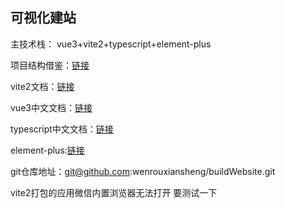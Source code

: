 ## 可视化建站

主技术栈： vue3+vite2+typescript+element-plus
​

项目结构借鉴：[链接](https://blog.csdn.net/qq_42231156/article/details/82343793)
​

vite2文档：[链接](https://www.bookstack.cn/read/vitejs-2.2-zh/d3a788f320df6d9b.md)
​

vue3中文文档：[链接](https://vue3js.cn/docs/zh/guide/a11y-basics.html#%E8%B7%B3%E8%BF%87%E9%93%BE%E6%8E%A5)
​

typescript中文文档：[链接](https://www.tslang.cn/docs/home.html)
​

element-plus:[链接](https://element-plus.gitee.io/#/zh-CN/component/installation)
​

git仓库地址：git@github.com:wenrouxiansheng/buildWebsite.git
​

vite2打包的应用微信内置浏览器无法打开  要测试一下
